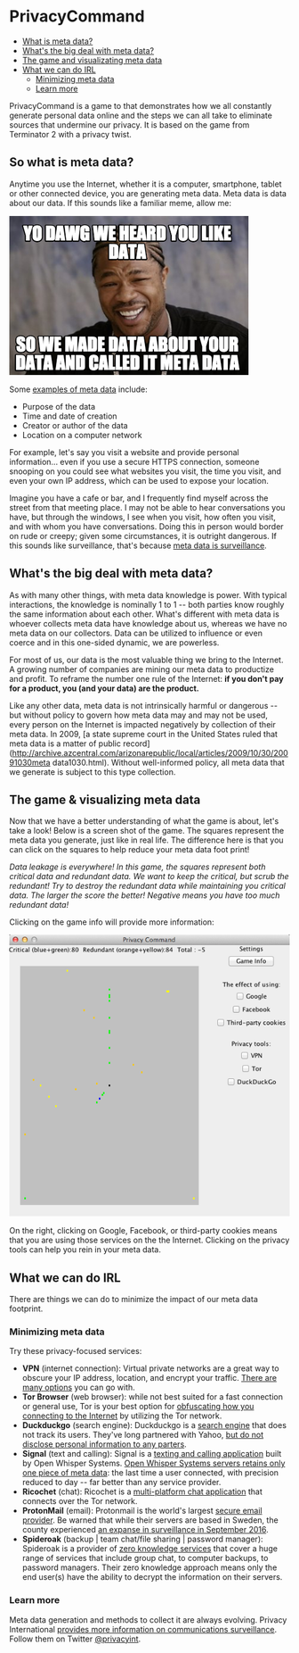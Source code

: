# PrivacyCommand

+ [What is meta data?](#whatis)
+ [What's the big deal with meta data?](#bigdeal)
+ [The game and visualizating meta data](#thegame)
+ [What we can do IRL](#irl)
    + [Minimizing meta data](#minimizing)
    + [Learn more](#learn)


PrivacyCommand is a game to that demonstrates how we all constantly generate personal data online and the steps we can all take to eliminate sources that undermine our privacy. It is based on the game from Terminator 2 with a privacy twist.

## So what is meta data?<a name="whatis"></a>

Anytime you use the Internet, whether it is a computer, smartphone, tablet or other connected device, you are generating meta data. Meta data is data about our data. If this sounds like a familiar meme, allow me:

![Yo dawg](img/yodawg.png)

Some [examples of meta data](https://en.wikipedia.org/wiki/Metadata#Definition) include:

+ Purpose of the data
+ Time and date of creation
+ Creator or author of the data
+ Location on a computer network

For example, let's say you visit a website and provide personal information... even if you use a secure HTTPS connection, someone snooping on you could see what websites you visit, the time you visit, and even your own IP address, which can be used to expose your location.

Imagine you have a cafe or bar, and I frequently find myself across the street from that meeting place. I may not be able to hear conversations you have, but through the windows, I see when you visit, how often you visit, and with whom you have conversations. Doing this in person would border on rude or creepy; given some circumstances, it is outright dangerous. If this sounds like surveillance, that's because [meta data is surveillance](https://www.schneier.com/blog/archives/2014/03/metadata_survei.html).

## What's the big deal with meta data?<a name="bigdeal"></a>

As with many other things, with meta data knowledge is power. With typical interactions, the knowledge is nominally 1 to 1 -- both parties know roughly the same information about each other. What's different with meta data is whoever collects meta data have knowledge about us, whereas we have no meta data on our collectors. Data can be utilized to influence or even coerce and in this one-sided dynamic, we are powerless.

For most of us, our data is the most valuable thing we bring to the Internet. A growing number of companies are mining our meta data to productize and profit. To reframe the number one rule of the Internet: **if you don't pay for a product, you (and your data) are the product.**

Like any other data, meta data is not intrinsically harmful or dangerous -- but without policy to govern how meta data may and may not be used, every person on the Internet is impacted negatively by collection of their meta data. In 2009, [a state supreme court in the United States ruled that meta data is a matter of public record](http://archive.azcentral.com/arizonarepublic/local/articles/2009/10/30/20091030meta data1030.html). Without well-informed policy, all meta data that we generate is subject to this type collection.

## The game & visualizing meta data <a name="thegame"></a>

Now that we have a better understanding of what the game is about, let's take a look! Below is a screen shot of the game. The squares represent the meta data you generate, just like in real life. The difference here is that you can click on the squares to help reduce your meta data foot print!

_Data leakage is everywhere! In this game, the squares represent both critical data and redundant data. We want to keep the critical, but scrub the redundant! Try to destroy the redundant data while maintaining you critical data. The larger the score the better! Negative means you have too much redundant data!_

Clicking on the game info will provide more information:

![Screen cap](img/screenshot.png)

On the right, clicking on Google, Facebook, or third-party cookies means that you are using those services on the the Internet. Clicking on the privacy tools can help you rein in your meta data.

## What we can do IRL<a name="irl"></a>

There are things we can do to minimize the impact of our meta data footprint.

### Minimizing meta data<a name="minimizing"></a>

Try these privacy-focused services:

+ **VPN** (internet connection): Virtual private networks are a great way to obscure your IP address, location, and encrypt your traffic. [There are many options](https://thatoneprivacysite.net/vpn-comparison-chart/) you can go with.
+ **Tor Browser** (web browser): while not best suited for a fast connection or general use, Tor is your best option for [obfuscating how you connecting to the Internet](https://www.torproject.org/) by utilizing the Tor network.
+ **Duckduckgo** (search engine): Duckduckgo is a [search engine](https://www.duckduckgo.com) that does not track its users. They've long partnered with Yahoo, [but do not disclose personal information to any parters](http://technewshunter.com/security/duckduckgo-extends-yahoo-partnership-12723/).
+ **Signal** (text and calling): Signal is a [texting and calling application](https://whispersystems.org/blog/signal/) built by Open Whisper Systems. [Open Whisper Systems servers retains only one piece of meta data](https://whispersystems.org/blog/signal/): the last time a user connected, with precision reduced to day -- far better than any service provider.
+ **Ricochet** (chat): Ricochet is a [multi-platform chat application](https://ricochet.im) that connects over the Tor network.
+ **ProtonMail** (email): Protonmail is the world's largest [secure email provider](https://protonmail.com). Be warned that while their servers are based in Sweden, the county experienced [an expanse in surveillance in September 2016](http://www.bbc.com/news/world-europe-37465853).
+ **Spideroak** (backup | team chat/file sharing | password manager): Spideroak is a provider of [zero knowledge services](https://spideroak.com) that cover a huge range of services that include group chat, to computer backups, to password managers. Their zero knowledge approach means only the end user(s) have the ability to decrypt the information on their servers.

### Learn more<a name="learn"></a>

Meta data generation and methods to collect it are always evolving. Privacy International [provides more information on communications surveillance](https://privacyinternational.org/node/10). Follow them on Twitter [@privacyint](https://www.twitter.com/privacyint).
